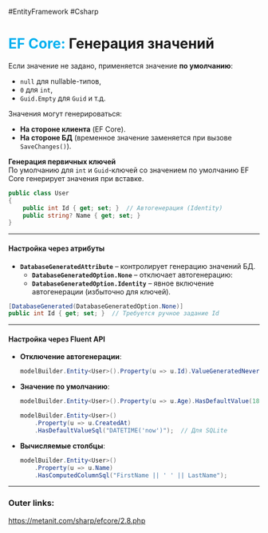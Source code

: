 #EntityFramework #Csharp 
# <font color="#00b0f0">EF Core:</font> Генерация значений

Если значение не задано, применяется значение **по умолчанию**:  
  - `null` для nullable-типов,  
  - `0` для `int`,  
  - `Guid.Empty` для `Guid` и т.д.  

Значения могут генерироваться:  
  - **На стороне клиента** (EF Core).  
  - **На стороне БД** (временное значение заменяется при вызове `SaveChanges()`).  

**Генерация первичных ключей**  
По умолчанию для `int` и `Guid`-ключей со значением по умолчанию EF Core генерирует значения при вставке.  
  ```csharp
  public class User
  {
      public int Id { get; set; }  // Автогенерация (Identity)
      public string? Name { get; set; }
  }
  ```
---
#### **Настройка через атрибуты**  
- **`DatabaseGeneratedAttribute`** – контролирует генерацию значений БД.  
  - **`DatabaseGeneratedOption.None`** – отключает автогенерацию:  
  - **`DatabaseGeneratedOption.Identity`** – явное включение автогенерации (избыточно для ключей).  
```csharp
[DatabaseGenerated(DatabaseGeneratedOption.None)]
public int Id { get; set; }  // Требуется ручное задание Id
```
---
#### **Настройка через Fluent API**  
- **Отключение автогенерации**:  
  ```csharp
  modelBuilder.Entity<User>().Property(u => u.Id).ValueGeneratedNever();
  ```
- **Значение по умолчанию**:  
  ```csharp
  modelBuilder.Entity<User>().Property(u => u.Age).HasDefaultValue(18);
  ```

  ```csharp
  modelBuilder.Entity<User>()
      .Property(u => u.CreatedAt)
      .HasDefaultValueSql("DATETIME('now')");  // Для SQLite
  ```
- **Вычисляемые столбцы**:
  ```csharp
  modelBuilder.Entity<User>()
      .Property(u => u.Name)
      .HasComputedColumnSql("FirstName || ' ' || LastName");
  ```

---
### Outer links:
https://metanit.com/sharp/efcore/2.8.php